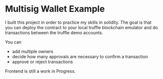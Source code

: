 # Multisig Wallet Example

 I built this project in order to practice my skills in solidity. 
 The goal is that you can deploy the contract to your local truffle blockchain emulator and do transactions between the truffle demo accounts.

You can 

 * add multiple owners 
 * decide how many approvals are necessary to confirm a transaction
 * approve or reject transactions
 
Frontend is still a work in Progress.

